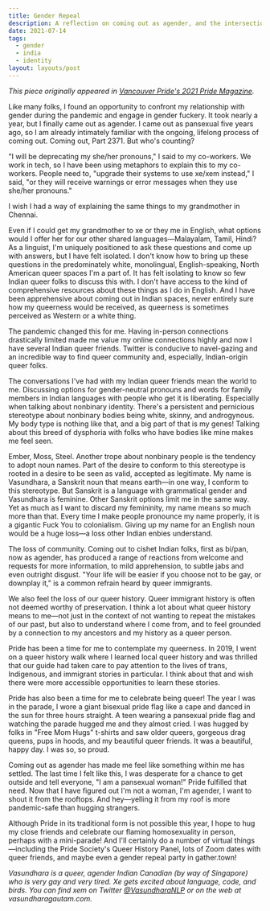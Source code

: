 ```yaml
---
title: Gender Repeal
description: A reflection on coming out as agender, and the intersections of my queerness and Indian identity, as seen in Vancouver Pride's 2021 Pride Magazine.
date: 2021-07-14
tags:
  - gender
  - india
  - identity
layout: layouts/post
---
```


_This piece originally appeared in [Vancouver Pride's 2021 Pride Magazine](https://issuu.com/vancouverculturemagazines/docs/vanpride_magazine_01-52/40)._

Like many folks, I found an opportunity to confront my relationship with gender during the pandemic and engage in gender fuckery. It took nearly a year, but I finally came out as agender. I came out as pansexual five years ago, so I am already intimately familiar with the ongoing, lifelong process of coming out. Coming out, Part 2371. But who's counting?

"I will be deprecating my she/her pronouns," I said to my co-workers. We work in tech, so I have been using metaphors to explain this to my co-workers. People need to, "upgrade their systems to use xe/xem instead," I said, "or they will receive warnings or error messages when they use she/her pronouns."

I wish I had a way of explaining the same things to my grandmother in Chennai.

Even if I could get my grandmother to xe or they me in English, what options would I offer her for our other shared languages—Malayalam, Tamil, Hindi? As a linguist, I'm uniquely positioned to ask these questions and come up with answers, but I have felt isolated. I don't know how to bring up these questions in the predominately white, monolingual, English-speaking, North American queer spaces I'm a part of. It has felt isolating to know so few Indian queer folks to discuss this with. I don't have access to the kind of comprehensive resources about these things as I do in English. And I have been apprehensive about coming out in Indian spaces, never entirely sure how my queerness would be received, as queerness is sometimes perceived as Western or a white thing.

The pandemic changed this for me. Having in-person connections drastically limited made me value my online connections highly and now I have several Indian queer friends. Twitter is conducive to navel-gazing and an incredible way to find queer community and, especially, Indian-origin queer folks.

The conversations I've had with my Indian queer friends mean the world to me. Discussing options for gender-neutral pronouns and words for family members in Indian languages with people who get it is liberating. Especially when talking about nonbinary identity. There's a persistent and pernicious stereotype about nonbinary bodies being white, skinny, and androgynous. My body type is nothing like that, and a big part of that is my genes! Talking about this breed of dysphoria with folks who have bodies like mine makes me feel seen.

Ember, Moss, Steel. Another trope about nonbinary people is the tendency to adopt noun names. Part of the desire to conform to this stereotype is rooted in a desire to be seen as valid, accepted as legitimate. My name is Vasundhara, a Sanskrit noun that means earth—in one way, I conform to this stereotype. But Sanskrit is a language with grammatical gender and Vasundhara is feminine. Other Sanskrit options limit me in the same way. Yet as much as I want to discard my femininity, my name means so much more than that. Every time I make people pronounce my name properly, it is a gigantic Fuck You to colonialism. Giving up my name for an English noun would be a huge loss—a loss other Indian enbies understand.

The loss of community. Coming out to cishet Indian folks, first as bi/pan, now as agender, has produced a range of reactions from welcome and requests for more information, to mild apprehension, to subtle jabs and even outright disgust. "Your life will be easier if you choose not to be gay, or downplay it," is a common refrain heard by queer immigrants.

We also feel the loss of our queer history. Queer immigrant history is often not deemed worthy of preservation. I think a lot about what queer history means to me—not just in the context of not wanting to repeat the mistakes of our past, but also to understand where I come from, and to feel grounded by a connection to my ancestors and my history as a queer person.

Pride has been a time for me to contemplate my queerness. In 2019, I went on a queer history walk where I learned local queer history and was thrilled that our guide had taken care to pay attention to the lives of trans, Indigenous, and immigrant stories in particular. I think about that and wish there were more accessible opportunities to learn these stories.

Pride has also been a time for me to celebrate being queer! The year I was in the parade, I wore a giant bisexual pride flag like a cape and danced in the sun for three hours straight. A teen wearing a pansexual pride flag and watching the parade hugged me and they almost cried. I was hugged by folks in "Free Mom Hugs" t-shirts and saw older queers, gorgeous drag queens, pups in hoods, and my beautiful queer friends. It was a beautiful, happy day. I was so, so proud.

Coming out as agender has made me feel like something within me has settled. The last time I felt like this, I was desperate for a chance to get outside and tell everyone, "I am a pansexual woman!" Pride fulfilled that need. Now that I have figured out I'm not a woman, I'm agender, I want to shout it from the rooftops. And hey—yelling it from my roof is more pandemic-safe than hugging strangers.

Although Pride in its traditional form is not possible this year, I hope to hug my close friends and celebrate our flaming homosexuality in person, perhaps with a mini-parade! And I'll certainly do a number of virtual things—including the Pride Society's Queer History Panel, lots of Zoom dates with queer friends, and maybe even a gender repeal party in gather.town!

_Vasundhara is a queer, agender Indian Canadian (by way of Singapore) who is very gay and very tired. Xe gets excited about language, code, and birds. You can find xem on Twitter [@VasundharaNLP](https://twitter.com/VasundharaNLP) or on the web at vasundharagautam.com._

